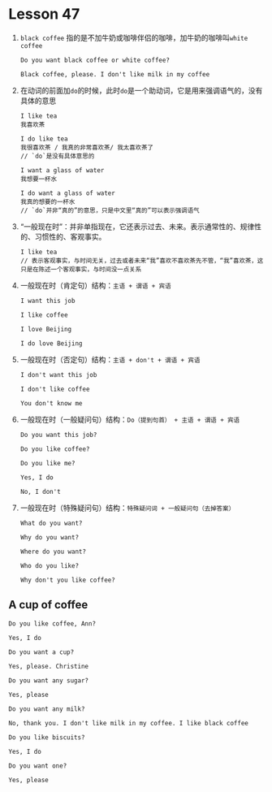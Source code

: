 # Lesson 47

1. `black coffee` 指的是不加牛奶或咖啡伴侣的咖啡，加牛奶的咖啡叫`white coffee`

   ```
   Do you want black coffee or white coffee?

   Black coffee, please. I don't like milk in my coffee
   ```

2. 在动词的前面加`do`的时候，此时`do`是一个助动词，它是用来强调语气的，没有具体的意思

   ```
   I like tea
   我喜欢茶

   I do like tea
   我很喜欢茶 / 我真的非常喜欢茶/ 我太喜欢茶了
   // `do`是没有具体意思的

   I want a glass of water
   我想要一杯水

   I do want a glass of water
   我真的想要的一杯水
   // `do`并非“真的”的意思，只是中文里“真的”可以表示强调语气
   ```

3. “一般现在时”：并非单指现在，它还表示过去、未来。表示通常性的、规律性的、习惯性的、客观事实。

   ```
   I like tea
   // 表示客观事实，与时间无关，过去或者未来“我”喜欢不喜欢茶先不管，“我”喜欢茶，这只是在陈述一个客观事实，与时间没一点关系
   ```

4. 一般现在时（肯定句）结构：`主语 + 谓语 + 宾语`

   ```
   I want this job

   I like coffee

   I love Beijing

   I do love Beijing
   ```

5. 一般现在时（否定句）结构：`主语 + don't + 谓语 + 宾语`

   ```
   I don't want this job

   I don't like coffee

   You don't know me
   ```

6. 一般现在时（一般疑问句）结构：`Do（提到句首） + 主语 + 谓语 + 宾语`

   ```
   Do you want this job?

   Do you like coffee?

   Do you like me?

   Yes, I do

   No, I don't
   ```

7. 一般现在时（特殊疑问句）结构：`特殊疑问词 + 一般疑问句（去掉答案）`

   ```
   What do you want?

   Why do you want?

   Where do you want?

   Who do you like?

   Why don't you like coffee?
   ```

## A cup of coffee

```
Do you like coffee, Ann?

Yes, I do

Do you want a cup?

Yes, please. Christine

Do you want any sugar?

Yes, please

Do you want any milk?

No, thank you. I don't like milk in my coffee. I like black coffee

Do you like biscuits?

Yes, I do

Do you want one?

Yes, please
```
